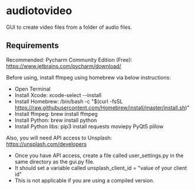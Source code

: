 # audiotovideo
GUI to create video files from a folder of audio files.


## Requirements
Recommended: Pycharm Community Edition (Free): https://www.jetbrains.com/pycharm/download/

Before using, install ffmpeg using homebrew via below instructions:

* Open Terminal
* Install Xcode: xcode-select --install
* Install Homebrew: /bin/bash -c "$(curl -fsSL https://raw.githubusercontent.com/Homebrew/install/master/install.sh)"
* Install ffmpeg: brew install ffmpeg
* Install Python: brew install python
* Install Python libs: pip3 install requests moviepy PyQt5 pillow

Also, you will need API access to Unsplash: https://unsplash.com/developers
* Once you have API access, create a file called user_settings.py in the same directory as the gui.py file.
* It should set a variable called unsplash_client_id = "value of your client id"
* This is not applicable if you are using a compiled version.
